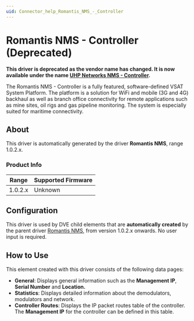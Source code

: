 ```yaml
---
uid: Connector_help_Romantis_NMS_-_Controller
---
```


# Romantis NMS - Controller (Deprecated)

**This driver is deprecated as the vendor name has changed. It is now available under the name [UHP Networks NMS - Controller](xref:Connector_help_UHP_Networks_NMS_-_Controller).**

The Romantis NMS - Controller is a fully featured, software-defined VSAT System Platform. The platform is a solution for WiFi and mobile (3G and 4G) backhaul as well as branch office connectivity for remote applications such as mine sites, oil rigs and gas pipeline monitoring. The system is especially suited for maritime connectivity.

## About

This driver is automatically generated by the driver **Romantis NMS**, range 1.0.2.x.

### Product Info

| **Range** | **Supported Firmware** |
|-----------|------------------------|
| 1.0.2.x   | Unknown                |

## Configuration

This driver is used by DVE child elements that are **automatically created** by the parent driver [Romantis NMS](xref:Connector_help_Romantis_NMS), from version 1.0.2.x onwards. No user input is required.

## How to Use

This element created with this driver consists of the following data pages:

- **General**: Displays general information such as the **Management IP**, **Serial Number** and **Location.**
- **Statistics**: Displays detailed information about the demodulators, modulators and network.
- **Controller Routes**: Displays the IP packet routes table of the controller. The **Management IP** for the controller can be defined in this table.
